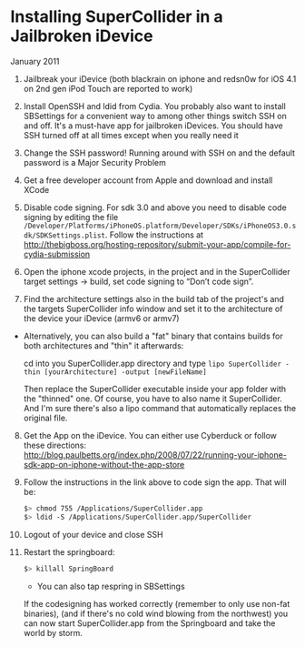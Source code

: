 # Installing SuperCollider in a Jailbroken iDevice
January 2011

1. Jailbreak your iDevice (both blackrain on iphone and redsn0w for iOS 4.1 on 2nd gen iPod Touch are reported to work)

2. Install OpenSSH and ldid from Cydia. You probably also want to install SBSettings for a convenient way to among other things switch SSH on and off. It's a must-have app for jailbroken iDevices. You should have SSH turned off at all times except when you really need it

3. Change the SSH password! Running around with SSH on and the default password is a Major Security Problem

4. Get a free developer account from Apple and download and install XCode

5. Disable code signing. For sdk 3.0 and above you need to disable code signing by editing the file `/Developer/Platforms/iPhoneOS.platform/Developer/SDKs/iPhoneOS3.0.sdk/SDKSettings.plist`. Follow the instructions at http://thebigboss.org/hosting-repository/submit-your-app/compile-for-cydia-submission

6. Open the iphone xcode projects,  in the project and in the SuperCollider target settings -> build, set code signing to “Don’t code sign”.

7. Find the architecture settings also in the build tab of the project's and the targets SuperCollider info window and set it to the architecture of the device your iDevice (armv6 or armv7)

 - Alternatively, you can also build a "fat" binary that contains builds for both architectures and "thin" it afterwards:

	cd into you SuperCollider.app directory and type
	`lipo SuperCollider -thin [yourArchitecture] -output [newFileName]`

	Then replace the SuperCollider executable inside your app folder with the "thinned" one. Of course, you have to also name it SuperCollider. And I'm sure there's also a lipo command that automatically replaces the original file.

8. Get the App on the iDevice. You can either use Cyberduck or follow these directions: http://blog.paulbetts.org/index.php/2008/07/22/running-your-iphone-sdk-app-on-iphone-without-the-app-store

9. Follow the instructions in the link above to code sign the app. That will be:
	```bash
	$> chmod 755 /Applications/SuperCollider.app
	$> ldid -S /Applications/SuperCollider.app/SuperCollider
	```

10. Logout of your device and close SSH

11. Restart the springboard:
	```bash
	$> killall SpringBoard
	```

	- You can also tap respring in SBSettings

	If the codesigning has worked correctly (remember to only use non-fat binaries), (and if there's no cold wind blowing from the northwest) you can now start SuperCollider.app from the Springboard and take the world by storm.